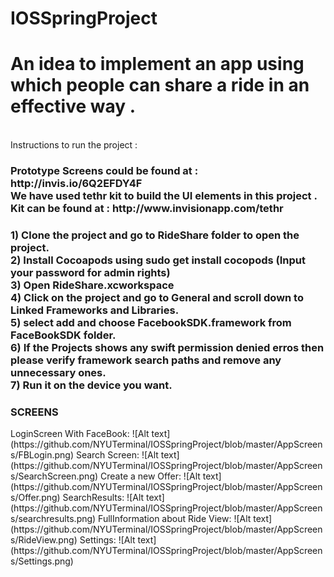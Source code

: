 # IOSSpringProject
<h1>An idea to implement an app using which people can share a ride in an effective way .</h1><br>
Instructions to run the project : <br>
<h3>
Prototype Screens could be found at : http://invis.io/6Q2EFDY4F <br>
We have used tethr kit to build the UI elements in this project . Kit can be found at : http://www.invisionapp.com/tethr <br>
</h3>
<h3>
1) Clone the project and go to RideShare folder to open the project.<br>
2) Install Cocoapods using sudo get install cocopods (Input your password for admin rights)<br>
3) Open RideShare.xcworkspace <br>
4) Click on the project and go to General and scroll down to Linked Frameworks and Libraries.<br>
5) select add and choose FacebookSDK.framework from FaceBookSDK folder.<br>
6) If the Projects shows any swift permission denied erros then please verify framework search paths and remove any unnecessary ones.<br>
7) Run it on the device you want.<br>
</h3>


<h3>SCREENS</h3>
LoginScreen With FaceBook:
![Alt text](https://github.com/NYUTerminal/IOSSpringProject/blob/master/AppScreens/FBLogin.png)
Search Screen:
![Alt text](https://github.com/NYUTerminal/IOSSpringProject/blob/master/AppScreens/SearchScreen.png)
Create a new Offer:
![Alt text](https://github.com/NYUTerminal/IOSSpringProject/blob/master/AppScreens/Offer.png)
SearchResults:
![Alt text](https://github.com/NYUTerminal/IOSSpringProject/blob/master/AppScreens/searchresults.png)
FullInformation about Ride View:
![Alt text](https://github.com/NYUTerminal/IOSSpringProject/blob/master/AppScreens/RideView.png)
Settings:
![Alt text](https://github.com/NYUTerminal/IOSSpringProject/blob/master/AppScreens/Settings.png)
